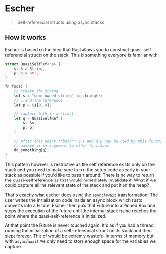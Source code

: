 # Escher
> Self-referencial structs using async stacks

## How it works

Escher is based on the idea that Rust allows you to construct
quasi-self-referencial structs on the stack. This is something everyone is
familiar with:

```rust
struct QuasiSelfRef<'a> {
    s: &'a String,
    p: &'a str,
}

fn foo() {
    // create the String
    let s = "some owned string".to_string();
    // ..and the reference
    let p = &s[0..4];

    // capture both in a struct
    let q = QuasiSelfRef {
        s: &s,
        p: p,
    }

    // After this point **both** q.s and q.p can be used by this function or
    // passed as an argument to other functions
    do_something(q);
}
```

This pattern however is restrictive as the self reference exists only on the
stack and you need to make sure to run the setup code as early in your stack as
possible if you'd like to pass it around. There is no way to return the
quasi-selfreference as that would immediately invalidate it. What if we could
capture all the relevant state of the stack and put it on the heap?

That's exactly what escher does using the `async`/`await` transformation! The
user writes the initialization code inside an async block which rustc converts
into a Future. Escher then puts that Future into a Pinned Box and steps the
execution of the future until the internal stack frame reaches the point where
the quasi-self-reference is initialized.

At that point the Future is never touched again. It's as if you had a thread
running the initialization of a self-referencial struct on its stack and then
slept forever. This of would be extremly wasteful in terms of memory but with
`async`/`await` we only need to store enough space for the variables we
capture.
